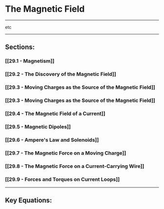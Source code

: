 # The Magnetic Field
***

etc

***

## Sections:
### [[29.1 - Magnetism]]

###  [[29.2 - The Discovery of the Magnetic Field]]

###  [[29.3 - Moving Charges as the Source of the Magnetic Field]]

###  [[29.3 - Moving Charges as the Source of the Magnetic Field]]

###  [[29.4 - The Magnetic Field of a Current]]

###  [[29.5 - Magnetic Dipoles]]

###  [[29.6 - Ampere's Law and Solenoids]]

###  [[29.7 - The Magnetic Force on a Moving Charge]]

###  [[29.8 - The Magnetic Force on a Current-Carrying Wire]]

###  [[29.9 - Forces and Torques on Current Loops]]

***

## Key Equations: